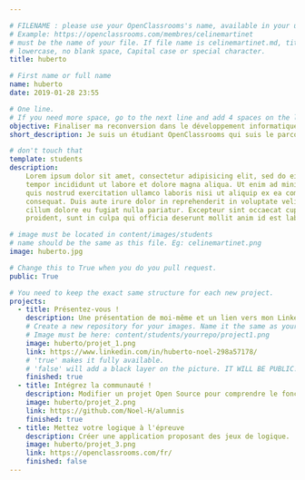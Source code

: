 ```yaml
---

# FILENAME : please use your OpenClassrooms's name, available in your url.
# Example: https://openclassrooms.com/membres/celinemartinet
# must be the name of your file. If file name is celinemartinet.md, title is celinemartinet.
# lowercase, no blank space, Capital case or special character.
title: huberto 

# First name or full name
name: huberto
date: 2019-01-28 23:55

# One line.
# If you need more space, go to the next line and add 4 spaces on the left, as in 'description'.
objective: Finaliser ma reconversion dans le développement informatique. 
short_description: Je suis un étudiant OpenClassrooms qui suis le parcours de Développeur d'application - Java.

# don't touch that
template: students
description:
    Lorem ipsum dolor sit amet, consectetur adipisicing elit, sed do eiusmod
    tempor incididunt ut labore et dolore magna aliqua. Ut enim ad minim veniam,
    quis nostrud exercitation ullamco laboris nisi ut aliquip ex ea commodo
    consequat. Duis aute irure dolor in reprehenderit in voluptate velit esse
    cillum dolore eu fugiat nulla pariatur. Excepteur sint occaecat cupidatat non
    proident, sunt in culpa qui officia deserunt mollit anim id est laborum.

# image must be located in content/images/students
# name should be the same as this file. Eg: celinemartinet.png
image: huberto.jpg

# Change this to True when you do you pull request.
public: True

# You need to keep the exact same structure for each new project.
projects:
  - title: Présentez-vous !
    description: Une présentation de moi-même et un lien vers mon LinkedIn.
    # Create a new repository for your images. Name it the same as your nickname and profile picture.
    # Image must be here: content/students/yourrepo/project1.png
    image: huberto/projet_1.png
    link: https://www.linkedin.com/in/huberto-noel-298a57178/
    # 'true' makes it fully available.
    # 'false' will add a black layer on the picture. IT WILL BE PUBLIC!
    finished: true
  - title: Intégrez la communauté !
    description: Modifier un projet Open Source pour comprendre le fonctionnement de Git et de Github. 
    image: huberto/projet_2.png
    link: https://github.com/Noel-H/alumnis
    finished: true
  - title: Mettez votre logique à l'épreuve
    description: Créer une application proposant des jeux de logique.
    image: huberto/projet_3.png
    link: https://openclassrooms.com/fr/
    finished: false
---
```

